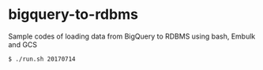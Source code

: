 # bigquery-to-rdbms
Sample codes of loading data from BigQuery to RDBMS using bash, Embulk and GCS

```shell
$ ./run.sh 20170714
```
